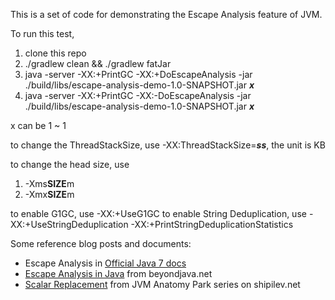 This is a set of code for demonstrating the Escape Analysis feature of JVM.

To run this test,
1. clone this repo
1. ./gradlew clean && ./gradlew fatJar
1. java -server -XX:+PrintGC -XX:+DoEscapeAnalysis -jar ./build/libs/escape-analysis-demo-1.0-SNAPSHOT.jar ***x***
1. java -server -XX:+PrintGC -XX:-DoEscapeAnalysis -jar ./build/libs/escape-analysis-demo-1.0-SNAPSHOT.jar ***x***
 
x can be 1 ~ 1 

to change the ThreadStackSize, use -XX:ThreadStackSize=***ss***, the unit is KB

to change the head size, use
1. -Xms**SIZE**m
1. -Xmx**SIZE**m

to enable G1GC, use  -XX:+UseG1GC
to enable String Deduplication, use -XX:+UseStringDeduplication -XX:+PrintStringDeduplicationStatistics

Some reference blog posts and documents:
* Escape Analysis in [Official Java 7 docs](https://docs.oracle.com/javase/7/docs/technotes/guides/vm/performance-enhancements-7.html#escapeAnalysis)
* [Escape Analysis in Java](https://www.beyondjava.net/escape-analysis-java) from beyondjava.net
* [Scalar Replacement](https://shipilev.net/jvm-anatomy-park/18-scalar-replacement/) from JVM Anatomy Park series on shipilev.net
